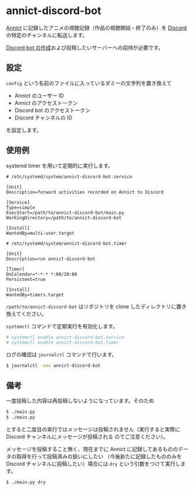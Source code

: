 # annict-discord-bot

[Annict](https://annict.com/) に記録したアニメの視聴記録（作品の視聴開始・終了のみ）を
[Discord](https://discord.com) の特定のチャンネルに転送します。

[Discord bot の作成](https://discord.com/developers/applications/)および投稿したいサーバーへの招待が必要です。

## 設定

`config` という名前のファイルに入っているダミーの文字列を置き換えて

- Annict のユーザー ID
- Annict のアクセストークン
- Discord bot のアクセストークン
- Discord チャンネルの ID

を設定します。

## 使用例

systemd timer を用いて定期的に実行します。

```
# /etc/systemd/system/annict-discord-bot.service

[Unit]
Description=forward activities recorded on Annict to Discord

[Service]
Type=simple
ExecStart=/path/to/annict-discord-bot/main.py
WorkingDirectory=/path/to/annict-discord-bot

[Install]
WantedBy=multi-user.target
```

```
# /etc/systemd/system/annict-discord-bot.timer

[Unit]
Description=run annict-discord-bot

[Timer]
OnCalendar=*-*-* *:00/20:00
Persistent=true

[Install]
WantedBy=timers.target
```

`/path/to/annict-discord-bot` はリポジトリを clone したディレクトリに置き換えてください。

`systemctl` コマンドで定期実行を有効化します。

```sh
# systemctl enable annict-discord-bot.service
# systemctl enable annict-discord-bot.timer
```

ログの確認は `journalctl` コマンドで行います。

```sh
$ journalctl -xeu annict-discord-bot
```

## 備考

一度投稿した内容は再投稿しないようになっています。そのため

```sh
$ ./main.py
$ ./main.py
```

とすると二度目の実行ではメッセージは投稿されません（実行すると実際に Discord チャンネルにメッセージが投稿される
のでご注意ください）。

メッセージを投稿すること無く、現在までに Annict に記録してあるもののデータの取得を行って投稿済みの扱いにしたい
（今後新たに記録したもののみを Discord チャンネルに投稿したい）場合には `dry` という引数をつけて実行します。

```sh
$ ./main.py dry
```
